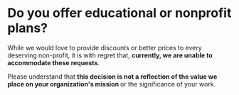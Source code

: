 # Do you offer educational or nonprofit plans?

<p class="no-margin">While we would love to provide discounts or better prices to every deserving non-profit, it is with regret that, <b>currently, we are unable to accommodate these requests</b>. </p>
<p class="no-margin"></p>
<p class="no-margin">Please understand that <b>this decision is not a reflection of the value we place on your organization's mission </b>or the significance of your work.</p>



